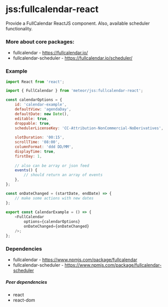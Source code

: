 # jss:fullcalendar-react

Provide a FullCalendar ReactJS component. Also, available scheduler functionality.

### More about core packages:
* fullcalendar - https://fullcalendar.io/
* fullcalendar-scheduler - https://fullcalendar.io/scheduler/

### Example
```js
import React from 'react';

import { FullCalendar } from 'meteor/jss:fullcalendar-react';

const calendarOptions = {
    id: 'calendar-example',
    defaultView: 'agendaDay',
    defaultDate: new Date(),
    editable: true,
    droppable: true,
    schedulerLicenseKey: 'CC-Attribution-NonCommercial-NoDerivatives',
    
    slotDuration: '00:15',
    scrollTime: '08:00',
    columnFormat: 'ddd DD/MM',
    displayTime: true,
    firstDay: 1,
    
    // also can be array or json feed
    events() {
        // should return an array of events
    },
};

const onDateChanged = (startDate, endDate) => {
    // make some actions with new dates
};
 
export const CalendarExample = () => {
    <FullCalendar
        options={calendarOptions}
        onDateChanged={onDateChanged}
    />;
};

```

### Dependencies

* fullcalendar - https://www.npmjs.com/package/fullcalendar
* fullcalendar-scheduler - https://www.npmjs.com/package/fullcalendar-scheduler

##### Peer dependencies

* react
* react-dom

